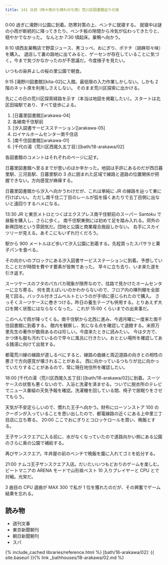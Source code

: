 ```yaml
---
title: 141 日目（時々雨のち晴れのち雨）荒川区図書館巡りの旅
---
```


0:00 過ぎに滝野川公園に到着。防寒対策の上、ベンチに就寝する。
就寝中は謎の小雨が断続的に降ってきたり、ベンチ板の隙間から冷気が伝わってきたりと、穏やかでなかった。
なんとか 7:30 頃起床。巣鴨へ向かう。

8:10 頃西友巣鴨店で野菜ジュース、黒コッペ、おにぎり、ポテチ（胡麻坦々味）を購入。
退店して裏の路地に出てみると、ゲーセンが存在していることに気づく。今まで気づかなかったのが不思議だ。今度様子を見たい。

いつもの染井よしの桜の里公園で朝食。

9:15 [滝野川図書館][kita-02]に入館。最低限の入力作業しかしない。しかも 2 階のネット席を利用しさえしない。
そのまま荒川区探索に出かける。

先にこの日の荒川区探索経路を示す（本当は地図を掲載したい）。スタートは北区田端駅であり、すべて徒歩による。

1. [日暮里図書館][arakawa-04]
2. 各線南千住駅前
3. [汐入図書サービスステーション][arakawa-05]
4. ロイヤルホームセンター南千住店
5. [南千住図書館][arakawa-01]
6. [千代の湯（荒川区西尾久五丁目）][bath/18-arakawa/02]

各図書館のコメントはそれぞれのページに記す。

日暮里図書館へ至るまでが思いのほか辛かった。地図は手許にあるのだが西日暮里駅、三河島駅、日暮里駅の 3 点に囲まれた区域で線路と道路の位置関係が把握できない。方向感覚が麻痺する。

日暮里図書館から汐入へ向かうわけだが、これは単純に JR の線路を辿って東に行けばいい。
ただし南千住二丁目のレールが弧を描くあたりで五丁目側に出ないと遠回りするハメになる。

13:30 JR と東京メトロとつくばエクスプレス南千住駅前のスーパー Santoku で昼飯を購入し、さらに歩く。
南千住駅東側には初めて足を踏み入れる。郊外の新興団地という雰囲気だ。団地と公園と商業複合施設しかない。
右手にスカイツリーが見える。あそこにもいずれ行くだろう。

駅から 900 メートルほど歩いて汐入公園に到着する。先程買ったスパサラと菓子パンを食べる。

その向かいのブロックにある汐入図書サービスステーションに到着。予想していたことだが時間を費やす要素が皆無であった。
早々に立ち去り、いま来た道を引き返す。

スーツケースのフタのパカパカ現象が限界なので、往路で見かけたホームセンターに立ち寄る。
何を買えばいいのかわからないので、フロア内の陳列棚を全部見て回る。バックル付きゴムベルトというのが手頃に感じられたので購入。
さっそくスーツケースに巻きつける。昨日の養生テープも併用する。とりあえず大口を開く状態にはならなくなった。
これが 15:00 くらいまでの出来事だ。

このへんで雨が降ってくる。南千住駅から北西に進み、今週月曜に一度来た南千住図書館に到着する。
館内を観察し、気になる点を確認して退館する。米原万里先生の著作が数冊あるのは珍しい。今度来たときに読みたい。
今は夕方で、かつ体も服も汚れているので早々に風呂に行きたい。おととい場所を確認してある銭湯に向けて出発する。

都電荒川線の線路が道しるべにすると、線路の曲線と周辺道路の向きとの相性の悪さで方向感覚が壊されることがある。
西に向かっているつもりが北に向かっていたりすることがあるので、常に現在地住所を確認したい。

18:00 [千代の湯（荒川区西尾久五丁目）][bath/18-arakawa/02]に到着。スーツケースの状態も悪くないので、入浴と洗濯を済ませる。ついでに脱衣所のテレビでニュース番組の天気予報を確認。洗濯機を回している間、椅子で居眠りをさせてもらう。

天気が不安定らしいので、慣れた王子へ向かう。財布にローソンストア 100 のクーポンが入っていることを思い出したので、都電線路の近くにある上中里三丁目店に立ち寄る。
20:00 ここでおにぎりとコロッケロールを買い、晩飯とする。

王子サンスクエアに入る前に、水がなくなっていたので道路向かい側にある公園のさらに奥の公園で補給する。

再びサンスクエア。牛丼屋の前のベンチで晩飯を腹に入れてゴミを処分する。

21:00 ナムコ王子サンスクエア入店。だいたいいつもどおりのゲームを楽しむ。
ビートマニアの ARENA モードで山形県ベスト 10 入りプレイヤーと CPU とで対戦。光栄だ。

3 曲目の CPU 選曲が MAX 300 で私が 1 位を獲れたのだが、その興奮でゲーム結果を忘れる。

## 読み物

* 週刊文春
* 東京新聞朝刊
* 朝日新聞朝刊
* スパ

{% include_cached libraries/reference.html %}
[bath/18-arakawa/02]: {{ site.baseurl }}{% link _bathhouses/18-arakawa/02.md %}
